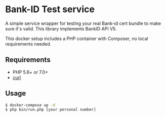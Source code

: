Bank-ID Test service
=======

A simple service wrapper for testing your real Bank-id cert bundle to make sure it's valid.
This library implements BankID API V5.

This docker setup includes a PHP container with Composer, no local requirements needed.

## Requirements

* PHP 5.6+ or 7.0+
* [curl](http://php.net/manual/en/book.curl.php)

## Usage

``` bash
$ docker-compose up -d
$ php bin/run.php [your personal number]
```
